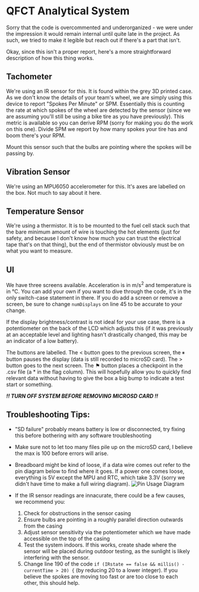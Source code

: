 # QFCT Analytical System

Sorry that the code is overcommented and underorganized - we were under the impression it would remain internal until quite late in the project. As such, we tried to make it legible but reach out if there's a part that isn't.

Okay, since this isn't a proper report, here's a more straightforward description of how this thing works.

## Tachometer
We're using an IR sensor for this. It is found within the grey 3D printed case. As we don't know the details of your team's wheel, we are simply using this device to report "Spokes Per Minute" or SPM. Essentially this is counting the rate at which spokes of the wheel are detected by the sensor (since we are assuming you'll still be using a bike tire as you have previously). This metric is available so you can derive RPM (sorry for making you do the work on this one). Divide SPM we report by how many spokes your tire has and boom there's your RPM. 

Mount this sensor such that the bulbs are pointing where the spokes will be passing by.

## Vibration Sensor
We're using an MPU6050 accelerometer for this. It's axes are labelled on the box. Not much to say about it here.

## Temperature Sensor
We're using a thermistor. It is to be mounted to the fuel cell stack such that the bare minimum amount of wire is touching the hot elements (just for safety, and because I don't know how much you can trust the electrical tape that's on that thing), but the end of thermistor obviously must be on what you want to measure.

## UI
We have three screens available. Acceleration is in m/s<sup>2</sup> and temperature is in °C. You can add your own if you want to dive through the code, it's in the only switch-case statement in there. If you do add a screen or remove a screen, be sure to change ```numDisplays``` on line 45 to be accurate to your change.

If the display brightness/contrast is not ideal for your use case, there is a potentiometer on the back of the LCD which adjusts this (if it was previously at an acceptable level and lighting hasn't drastically changed, this may be an indicator of a low battery).

The buttons are labelled. The < button goes to the previous screen, the ⏸︎ button pauses the display (data is still recorded to microSD card). The > button goes to the next screen. The ⚑ button places a checkpoint in the .csv file (a * in the flag column). This will hopefully allow you to quickly find relevant data without having to give the box a big bump to indicate a test start or something.

**_!! TURN OFF SYSTEM BEFORE REMOVING MICROSD CARD !!_**

## Troubleshooting Tips: 
* "SD failure" probably means battery is low or disconnected, try fixing this before bothering with any software troubleshooting

* Make sure not to let too many files pile up on the microSD card, I believe the max is 100 before errors will arise.

* Breadboard might be kind of loose, if a data wire comes out refer to the pin diagram below to find where it goes. If a power one comes loose, everything is 5V except the MPU and RTC, which take 3.3V (sorry we didn't have time to make a full wiring diagram).
  ![Pin Usage Diagram](https://user-images.githubusercontent.com/102879108/163043017-eb9ee404-8940-4d83-b7ba-a3cadc461d9f.png)

* If the IR sensor readings are innacurate, there could be a few causes, we recommend you: 
  1. Check for obstructions in the sensor casing
  2. Ensure bulbs are pointing in a roughly parallel direction outwards from the casing
  3. Adjust sensor sensitivity via the potentiometer which we have made accessible on the top of the casing
  4. Test the system indoors. If this works, create shade where the sensor will be placed during outdoor testing, as the sunlight is likely interfering with the sensor.
  5. Change line 190 of the code ```if (IRstate == false && millis() - currentTime > 20) {``` (by reducing 20 to a lower integer). If you believe the spokes are moving too fast or are too close to each other, this should help.
